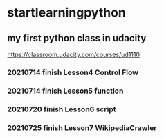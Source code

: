 # startlearningpython

## my first python class in udacity

https://classroom.udacity.com/courses/ud1110

### 20210714 finish Lesson4 Control Flow

### 20210714 finish Lesson5 function

### 20210720 finish Lesson6 script

### 20210725 finish Lesson7 WikipediaCrawler